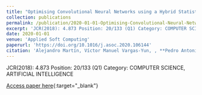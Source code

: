 ```yaml
---
title: "Optimising Convolutional Neural Networks using a Hybrid Statistically-driven Coral Reef Optimisation algorithm"
collection: publications
permalink: /publication/2020-01-01-Optimising-Convolutional-Neural-Networks-using-a-Hybrid-Statistically-driven-Coral-Reef-Optimisation-algorithm
excerpt: 'JCR(2018): 4.873 Position: 20/133 (Q1) Category: COMPUTER SCIENCE, ARTIFICIAL INTELLIGENCE'
date: 2020-01-01
venue: 'Applied Soft Computing'
paperurl: 'https://doi.org/10.1016/j.asoc.2020.106144'
citation: 'Alejandro Martín, Víctor Manuel Vargas-Yun, , **Pedro Antonio Gutiérrez, **, David Camacho, César Hervás-Martínez, &quot;Optimising Convolutional Neural Networks using a Hybrid Statistically-driven Coral Reef Optimisation algorithm.&quot; Applied Soft Computing, Vol. Available online 8 Feb(In Press), 2020, pp.106144.'
---
```

JCR(2018): 4.873 Position: 20/133 (Q1) Category: COMPUTER SCIENCE, ARTIFICIAL INTELLIGENCE

[Access paper here](https://doi.org/10.1016/j.asoc.2020.106144){:target="_blank"}
